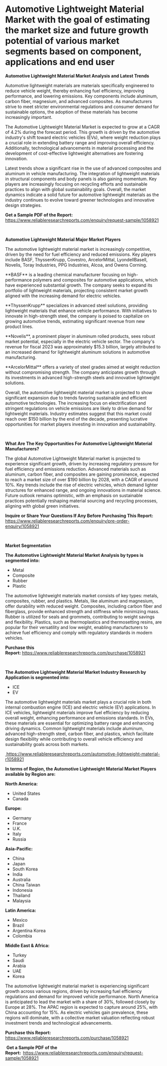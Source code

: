 <p><h1>Automotive Lightweight Material Market with the goal of estimating the market size and future growth potential of various market segments based on component, applications and end user</h1></p><p><strong>Automotive Lightweight Material Market Analysis and Latest Trends</strong></p>
<p><p>Automotive lightweight materials are materials specifically engineered to reduce vehicle weight, thereby enhancing fuel efficiency, improving performance, and lowering emissions. Key components include aluminum, carbon fiber, magnesium, and advanced composites. As manufacturers strive to meet stricter environmental regulations and consumer demand for sustainable options, the adoption of these materials has become increasingly important.</p><p>The Automotive Lightweight Material Market is expected to grow at a CAGR of 4.2% during the forecast period. This growth is driven by the automotive industry's shift toward electric vehicles (EVs), where weight reduction plays a crucial role in extending battery range and improving overall efficiency. Additionally, technological advancements in material processing and the development of cost-effective lightweight alternatives are fostering innovation.</p><p>Latest trends show a significant rise in the use of advanced composites and aluminum in vehicle manufacturing. The integration of lightweight materials in structural components and body panels is also gaining momentum. Key players are increasingly focusing on recycling efforts and sustainable practices to align with global sustainability goals. Overall, the market dynamics indicate a solid future for automotive lightweight materials as the industry continues to evolve toward greener technologies and innovative design strategies.</p></p>
<p><strong>Get a Sample PDF of the Report:&nbsp;</strong> <a href="https://www.reliableresearchreports.com/enquiry/request-sample/1058921?utm_campaign=2758&utm_medium=2&utm_source=Github&utm_content=ia&utm_term=16042025&utm_id=automotive-lightweight-material">https://www.reliableresearchreports.com/enquiry/request-sample/1058921</a></p>
<p>&nbsp;</p>
<p><strong>Automotive Lightweight Material Major Market Players</strong></p>
<p><p>The automotive lightweight material market is increasingly competitive, driven by the need for fuel efficiency and reduced emissions. Key players include BASF, ThyssenKrupp, Covestro, ArcelorMittal, LyondellBasell, Novelis, Toray Industries, PPG Industries, Alcoa, and Owens Corning.</p><p>**BASF** is a leading chemical manufacturer focusing on high-performance polymers and composites for automotive applications, which have experienced substantial growth. The company seeks to expand its portfolio of lightweight materials, projecting consistent market growth aligned with the increasing demand for electric vehicles.</p><p>**ThyssenKrupp** specializes in advanced steel solutions, providing lightweight materials that enhance vehicle performance. With initiatives to innovate in high-strength steel, the company is poised to capitalize on growing automotive trends, estimating significant revenue from new product lines.</p><p>**Novelis**, a prominent player in aluminum rolled products, sees robust market potential, especially in the electric vehicle sector. The company's revenue for fiscal 2023 was approximately $15.3 billion, largely attributed to an increased demand for lightweight aluminum solutions in automotive manufacturing.</p><p>**ArcelorMittal** offers a variety of steel grades aimed at weight reduction without compromising strength. The company anticipates growth through its investments in advanced high-strength steels and innovative lightweight solutions.</p><p>Overall, the automotive lightweight material market is projected to show significant expansion due to trends favoring sustainable and efficient automotive technologies. The increasing focus on electrification and stringent regulations on vehicle emissions are likely to drive demand for lightweight materials. Industry estimates suggest that this market could reach over $150 billion by the end of the decade, presenting lucrative opportunities for market players investing in innovation and sustainability.</p></p>
<p>&nbsp;</p>
<p><strong>What Are The Key Opportunities For Automotive Lightweight Material Manufacturers?</strong></p>
<p><p>The global Automotive Lightweight Material market is projected to experience significant growth, driven by increasing regulatory pressure for fuel efficiency and emissions reduction. Advanced materials such as aluminum, carbon fiber, and composites are gaining prominence, expected to reach a market size of over $190 billion by 2028, with a CAGR of around 10%. Key trends include the rise of electric vehicles, which demand lighter structures for enhanced range, and ongoing innovations in material science. Future outlook remains optimistic, with an emphasis on sustainable practices potentially reshaping material sourcing and recycling processes, aligning with global green initiatives.</p></p>
<p><strong>Inquire or Share Your Questions If Any Before Purchasing This Report:</strong> <a href="https://www.reliableresearchreports.com/enquiry/pre-order-enquiry/1058921?utm_campaign=2758&utm_medium=2&utm_source=Github&utm_content=ia&utm_term=16042025&utm_id=automotive-lightweight-material">https://www.reliableresearchreports.com/enquiry/pre-order-enquiry/1058921</a></p>
<p>&nbsp;</p>
<p><strong>Market Segmentation</strong></p>
<p><strong>The Automotive Lightweight Material Market Analysis by types is segmented into:</strong></p>
<p><ul><li>Metal</li><li>Composite</li><li>Rubber</li><li>Plastic</li></ul></p>
<p><p>The automotive lightweight materials market consists of key types: metals, composites, rubber, and plastics. Metals, like aluminum and magnesium, offer durability with reduced weight. Composites, including carbon fiber and fiberglass, provide enhanced strength and stiffness while minimizing mass. Rubber is utilized for seals and grommets, contributing to weight savings and flexibility. Plastics, such as thermoplastics and thermosetting resins, are popular for their versatility and low weight, enabling manufacturers to achieve fuel efficiency and comply with regulatory standards in modern vehicles.</p></p>
<p><strong>Purchase this Report:&nbsp;</strong><a href="https://www.reliableresearchreports.com/purchase/1058921?utm_campaign=2758&utm_medium=2&utm_source=Github&utm_content=ia&utm_term=16042025&utm_id=automotive-lightweight-material">https://www.reliableresearchreports.com/purchase/1058921</a></p>
<p>&nbsp;</p>
<p><strong>The Automotive Lightweight Material Market Industry Research by Application is segmented into:</strong></p>
<p><ul><li>ICE</li><li>EV</li></ul></p>
<p><p>The automotive lightweight materials market plays a crucial role in both internal combustion engine (ICE) and electric vehicle (EV) applications. In ICE vehicles, lightweight materials improve fuel efficiency by reducing overall weight, enhancing performance and emissions standards. In EVs, these materials are essential for optimizing battery range and enhancing driving dynamics. Common lightweight materials include aluminum, advanced high-strength steel, carbon fiber, and plastics, which facilitate design flexibility while contributing to overall vehicle efficiency and sustainability goals across both markets.</p></p>
<p><a href="https://www.reliableresearchreports.com/automotive-lightweight-material-r1058921?utm_campaign=2758&utm_medium=2&utm_source=Github&utm_content=ia&utm_term=16042025&utm_id=automotive-lightweight-material">&nbsp;https://www.reliableresearchreports.com/automotive-lightweight-material-r1058921</a></p>
<p><strong>In terms of Region, the Automotive Lightweight Material Market Players available by Region are:</strong></p>
<p>
    <p> <strong> North America: </strong>
        <ul>
            <li>United States</li>
            <li>Canada</li>
        </ul>
        </p> 
    <p> <strong> Europe: </strong>
        <ul>
            <li>Germany</li>
            <li>France</li>
            <li>U.K.</li>
            <li>Italy</li>
            <li>Russia</li>
        </ul>
        </p> 
    <p> <strong> Asia-Pacific: </strong>
        <ul>
            <li>China</li>
            <li>Japan</li>
            <li>South Korea</li>
            <li>India</li>
            <li>Australia</li>
            <li>China Taiwan</li>
            <li>Indonesia</li>
            <li>Thailand</li>
            <li>Malaysia</li>
        </ul>
        </p> 
    <p> <strong> Latin America: </strong>
        <ul>
            <li>Mexico</li>
            <li>Brazil</li>
            <li>Argentina Korea</li>
            <li>Colombia</li>
        </ul>
        </p> 
    <p> <strong> Middle East & Africa: </strong>
        <ul>
            <li>Turkey</li>
            <li>Saudi</li>
            <li>Arabia</li>
            <li>UAE</li>
            <li>Korea</li>
        </ul>
    </p>
    </p>
<p><p>The automotive lightweight material market is experiencing significant growth across various regions, driven by increasing fuel efficiency regulations and demand for improved vehicle performance. North America is anticipated to lead the market with a share of 30%, followed closely by Europe at 28%. The APAC region is expected to capture around 25%, with China accounting for 15%. As electric vehicles gain prevalence, these regions will dominate, with a collective market valuation reflecting robust investment trends and technological advancements.</p></p>
<p><strong>Purchase this Report: </strong><a href="https://www.reliableresearchreports.com/purchase/1058921?utm_campaign=2758&utm_medium=2&utm_source=Github&utm_content=ia&utm_term=16042025&utm_id=automotive-lightweight-material">https://www.reliableresearchreports.com/purchase/1058921</a></p>
<p>&nbsp;<strong>Get a Sample PDF of the Report:&nbsp;&nbsp;</strong><a href="https://www.reliableresearchreports.com/enquiry/request-sample/1058921?utm_campaign=2758&utm_medium=2&utm_source=Github&utm_content=ia&utm_term=16042025&utm_id=automotive-lightweight-material">https://www.reliableresearchreports.com/enquiry/request-sample/1058921</a></p>
<p><strong></strong></p>
<p><p></p><p></p><p></p></p>
